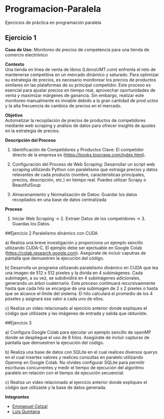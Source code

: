 # Programacion-Paralela
Ejercicios de práctica en programación paralela  

## Ejercicio 1
**Caso de Uso:** Monitoreo de precios de competencia para una tienda de comercio electrónico

**Contexto**  
Una tienda en linea de venta de libros (LibrosUMT.com) enfrenta el reto de mantenerse competitiva en un mercado dinámico y saturado. Para optimizar su estrategia de precios, es necesario monitorear los precios de productos similares en las plataformas de su principal competidor. Este proceso es esencial para ajustar precios en tiempo reat, aprovechar oportunidades de venta y maximizar márgenes de ganancia. Sin embargo, realizar este monitoreo manualmente es inviable debido a la gran cantidad de prod uctos y la alta frecuencia de cambios de precios en el mercado.

**Objetivo**  
Automatizar la recopilación de precios de productos de competidores mediante web scraping y análisis de datos para ofrecer insights de ajustes en la estrategia de precios.

**Descripción del Proceso**  
1. Identificación de Competidores y Productos Clave:
El competidor directo de la empresa es (https://books.toscrape.com/index.html).

2. Configuración del Proceso de Web Scraping:
Desarrollar un script web scraping utilizando Python con paralelismo que extraiga precios y datos relevantes de cada producto (nombre, características principales, precios, descripción, etc.) en tiempo real. Puedes utilizar Scrapy o BeautifulSoup

3. Almacenamiento y Normalización de Datos:
Guardar los datos recopilados en una base de datos centralizada

**Proceso**
1. Iniciar Web Scraping -> 2. Extraer Datos de los competidores -> 3. Guardas los Datos.

##Ejercicio 2
Paralelismo dinámico con CUDA

a) Realiza una breve investigación y proporciona un ejemplo sencillo utilizando CUDA-C. El ejemplo debe ser ejectuable en Google Colab (https://colab.research.google.com). Asegúrate de incluir caputras de pantalla que demuestren la ejecución del código.

b) Desarrolla un programa utilizando paralelismo dinámico en CUDA que lea una imagen de 512 x 512 píxeles y la divida en 4 subimágenes. Cada subimagen, a su vez, se subdividirá en 4 subimágenes adicionales, generando un árbol cuaternario. Este proceso continuará recursivaemente hasta que cada hilo se encargue de una subimagen de 2 x 2 píxeles o hasta que se alcance el límite del sistema. El hilo calculará el promedio de los 4 póxeles y asignará ese valor a cada uno de ellos.

c) Realiza un vídeo relacionado al ejercicio anterior donde expliques el código que utilizaste y las imágenes de entrada y salida que obtuviste.

##Ejercicio 3

a) Configura Google Colab para ejecutar un ejemplo sencillo de openMP donde se despliegue el uso de 8 hilos. Asegúrate de incluir capturas de pantalla que demuestren la ejecución del código.

b) Realiza una base de datos con SQLite en el cual realices diversos querys en el cual insertes valores y realices consultas en paralelo utilizando Openmp en Google Colab. No olvides configurar SQLite para permitir escrituras concurrentes y medir el tiempo de ejecución del algoritmo paralelo en relación con el tiempo de ejecución secuencial.

c) Realiza un vídeo relacionado al ejercicio anterior donde expliques el códgio que utilizaste y la base de datos generada.

**Integrantes**
- [Emmanuel Cetzal](https://github.com/BryanCetzal/)
- [Luis Quintana](https://github.com/Luis-J-Quintana)
